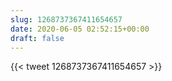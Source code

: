 ```yaml
---
slug: 1268737367411654657
date: 2020-06-05 02:52:15+00:00
draft: false
---
```


{{< tweet 1268737367411654657 >}}
